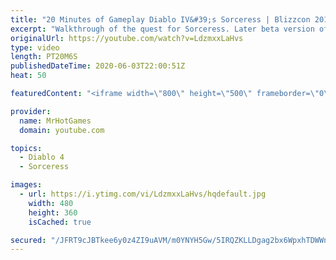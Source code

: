 ```yaml
---
title: "20 Minutes of Gameplay Diablo IV&#39;s Sorceress | Blizzcon 2019"
excerpt: "Walkthrough of the quest for Sorceress. Later beta version of Diablo 4 (Blizzcon 2019)"
originalUrl: https://youtube.com/watch?v=LdzmxxLaHvs
type: video
length: PT20M6S
publishedDateTime: 2020-06-03T22:00:51Z
heat: 50

featuredContent: "<iframe width=\"800\" height=\"500\" frameborder=\"0\" src=\"https://www.youtube.com/embed/LdzmxxLaHvs\" allow=\"accelerometer; autoplay; encrypted-media; gyroscope; picture-in-picture\" allowfullscreen></iframe>"

provider:
  name: MrHotGames
  domain: youtube.com

topics:
  - Diablo 4
  - Sorceress

images:
  - url: https://i.ytimg.com/vi/LdzmxxLaHvs/hqdefault.jpg
    width: 480
    height: 360
    isCached: true

secured: "/JFRT9cJBTkee6y0z4ZI9uAVM/m0YNYH5Gw/5IRQZKLLDgag2bx6WpxhTDWWn+CfSObpFO5Xh950RUCcFPlyBXtIUTaWUGqXsXa6zCSs81/KjwtCv0SYQbj8KF38mpX1g1RkJ5yi5JmtrG/0/5pxNqaCau3ug/JW1GABqa0hzC9t4q1SD1ej7Eqdg8+MGY8J/dGe6za0yHEs4PA8HIfsOJ/U9jFgDriCucSIalIHVE/2ecab08Tg7aMRR/iA3lprWHJQ3xjI4zkLfsOSbfwl3+xD5hEMUg0+Z0yq7PX726NiOUrYsdDlfUJQgl1ylgsXG9a06DW2eynOtTvyFNKn2GPc8fYBEiLANxZ7bgyB+tdh6wh8oLRDevmmap+QnDfNc7QSiMsbN4TkbIb0YcUg2A==;N5xToTgkHOFqfS8s2nUSgA=="
---
```



